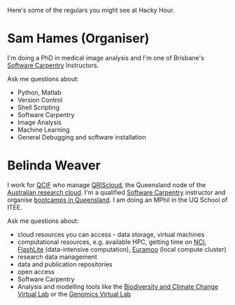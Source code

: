 <!--
.. title: People
.. slug: people
.. date: 2015-10-26 10:07:16 UTC+10:00
.. tags:
.. category:
.. link:
.. description:
.. type: text
-->

Here's some of the regulars you might see at Hacky Hour.

# Sam Hames (Organiser)

I'm doing a PhD in medical image analysis and I'm one of Brisbane's [Software Carpentry](http://www.software-carpentry.org/) Instructors.

Ask me questions about:

- Python, Matlab
- Version Control
- Shell Scripting
- Software Carpentry
- Image Analysis
- Machine Learning
- General Debugging and software installation


# Belinda Weaver

I work for [QCIF](http://www.qcif.edu.au/) who manage [QRIScloud](http://www.qriscloud.org.au/), the Queensland node of the [Australian research cloud](http://cloud.nectar.org.au/). I'm a qualified [Software Carpentry](http://www.software-carpentry.org/) instructor and organise [bootcamps in Queensland](http://pad.software-carpentry.org/swc-qld). I am doing an MPhil in the UQ School of ITEE.

Ask me questions about:

* cloud resources you can access - data storage, virtual machines
* computational resources, e.g. available HPC, getting time on [NCI](http://nci.org.au/), [FlashLite](https://www.qriscloud.org.au/services/compute) (data-intensive computation), [Euramoo](https://www.qriscloud.org.au/services/compute) (local compute cluster)
* research data management
* data and publication repositories
* open access
* Software Carpentry
* Analysis and modelling tools like the [Biodiversity and Climate Change Virtual Lab](http://bccvl.org.au/) or the [Genomics Virtual Lab](http://genome.edu.au/)
